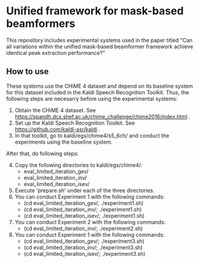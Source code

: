 # Unified framework for mask-based beamformers
This repository includes experimental systems used in the paper titled "Can all variations within the unified mask-based beamformer framework achieve identical peak extraction performance?"



## How to use
These systems use the CHiME 4 dataset and depend on its baseline system for this dataset included in the Kaldi Speech Recognition Toolkit. Thus, the following steps are necesarry before using the experimental systems:

1. Obtain the CHiME 4 dataset. See https://spandh.dcs.shef.ac.uk/chime_challenge/chime2016/index.html .
2. Set up the Kaldi Speech Recognition Toolkit. See https://github.com/kaldi-asr/kaldi .
3. In that toolkit, go to kaldi/egs/chime4/s5_6ch/ and conduct the experiments using the baseline system.

After that, do following steps:

4. Copy the following directories to kaldi/egs/chime4/:
   - eval_limited_iteration_gev/
   - eval_limited_iteration_inv/
   - eval_limited_iteration_isev/
5. Execute 'prepare.sh' under each of the three directories.
5. You can conduct Experiment 1 with the following commands:
   - (cd eval_limited_iteration_gev/;  ./experiment1.sh)
   - (cd eval_limited_iteration_inv/;  ./experiment1.sh)
   - (cd eval_limited_iteration_isev/; ./experiment1.sh)
6. You can conduct Experiment 2 with the following commands:
   - (cd eval_limited_iteration_inv/;  ./experiment2.sh)
7. You can conduct Experiment 1 with the following commands:
   - (cd eval_limited_iteration_gev/;  ./experiment3.sh)
   - (cd eval_limited_iteration_inv/;  ./experiment3.sh)
   - (cd eval_limited_iteration_isev/; ./experiment3.sh)


